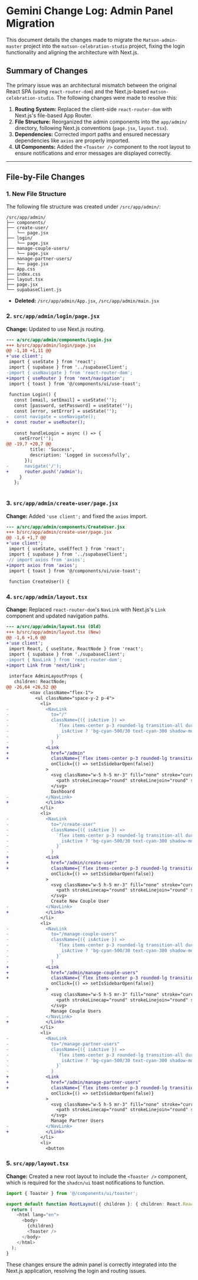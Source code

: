 # Gemini Change Log: Admin Panel Migration

This document details the changes made to migrate the `Matson-admin-master` project into the `matson-celebration-studio` project, fixing the login functionality and aligning the architecture with Next.js.

## Summary of Changes

The primary issue was an architectural mismatch between the original React SPA (using `react-router-dom`) and the Next.js-based `matson-celebration-studio`. The following changes were made to resolve this:

1.  **Routing System:** Replaced the client-side `react-router-dom` with Next.js's file-based App Router.
2.  **File Structure:** Reorganized the admin components into the `app/admin/` directory, following Next.js conventions (`page.jsx`, `layout.tsx`).
3.  **Dependencies:** Corrected import paths and ensured necessary dependencies like `axios` are properly imported.
4.  **UI Components:** Added the `<Toaster />` component to the root layout to ensure notifications and error messages are displayed correctly.

---

## File-by-File Changes

### 1. New File Structure

The following file structure was created under `/src/app/admin/`:

```
/src/app/admin/
├── components/
├── create-user/
│   └── page.jsx
├── login/
│   └── page.jsx
├── manage-couple-users/
│   └── page.jsx
├── manage-partner-users/
│   └── page.jsx
├── App.css
├── index.css
├── layout.tsx
├── page.jsx
└── supabaseClient.js
```

- **Deleted:** `/src/app/admin/App.jsx`, `/src/app/admin/main.jsx`

### 2. `src/app/admin/login/page.jsx`

**Change:** Updated to use Next.js routing.

```diff
--- a/src/app/admin/components/Login.jsx
+++ b/src/app/admin/login/page.jsx
@@ -1,10 +1,11 @@
+'use client';
 import { useState } from 'react';
 import { supabase } from '../supabaseClient';
-import { useNavigate } from 'react-router-dom';
+import { useRouter } from 'next/navigation';
 import { toast } from '@/components/ui/use-toast';
 
 function Login() {
   const [email, setEmail] = useState('');
   const [password, setPassword] = useState('');
   const [error, setError] = useState('');
-  const navigate = useNavigate();
+  const router = useRouter();
 
   const handleLogin = async () => {
     setError('');
@@ -19,7 +20,7 @@
         title: 'Success',
         description: 'Logged in successfully',
       });
-      navigate('/');
+      router.push('/admin');
     }
   };
 
```

### 3. `src/app/admin/create-user/page.jsx`

**Change:** Added `'use client';` and fixed the `axios` import.

```diff
--- a/src/app/admin/components/CreateUser.jsx
+++ b/src/app/admin/create-user/page.jsx
@@ -1,6 +1,7 @@
+'use client';
 import { useState, useEffect } from 'react';
 import { supabase } from '../supabaseClient';
-// import axios from 'axios';
+import axios from 'axios';
 import { toast } from '@/components/ui/use-toast';
 
 function CreateUser() {

```

### 4. `src/app/admin/layout.tsx`

**Change:** Replaced `react-router-dom`'s `NavLink` with Next.js's `Link` component and updated navigation paths.

```diff
--- a/src/app/admin/layout.tsx (Old)
+++ b/src/app/admin/layout.tsx (New)
@@ -1,6 +1,6 @@
+'use client';
 import React, { useState, ReactNode } from 'react';
 import { supabase } from './supabaseClient';
-import { NavLink } from 'react-router-dom';
+import Link from 'next/link';
 
 interface AdminLayoutProps {
   children: ReactNode;
@@ -26,64 +26,52 @@
         <nav className="flex-1">
           <ul className="space-y-2 p-4">
             <li>
-              <NavLink
-                to="/"
-                className={({ isActive }) =>
-                  `flex items-center p-3 rounded-lg transition-all duration-300 transform hover:scale-105 hover:bg-cyan-500/20 ${
-                    isActive ? 'bg-cyan-500/30 text-cyan-300 shadow-md' : ''
-                  }`
-                }
+              <Link
+                href="/admin"
+                className={`flex items-center p-3 rounded-lg transition-all duration-300 transform hover:scale-105 hover:bg-cyan-500/20`}
                 onClick={() => setIsSidebarOpen(false)}
               >
                 <svg className="w-5 h-5 mr-3" fill="none" stroke="currentColor" viewBox="0 0 24 24" xmlns="http://www.w3.org/2000/svg">
                   <path strokeLinecap="round" strokeLinejoin="round" strokeWidth="2" d="M3 12l2-2m0 0l7-7 7 7m-9 2v7h4v-7m-4 0H5l7-7 7 7H15v7h4v-7m-7 7V5"></path>
                 </svg>
                 Dashboard
-              </NavLink>
+              </Link>
             </li>
             <li>
-              <NavLink
-                to="/create-user"
-                className={({ isActive }) =>
-                  `flex items-center p-3 rounded-lg transition-all duration-300 transform hover:scale-105 hover:bg-cyan-500/20 ${
-                    isActive ? 'bg-cyan-500/30 text-cyan-300 shadow-md' : ''
-                  }`
-                }
+              <Link
+                href="/admin/create-user"
+                className={`flex items-center p-3 rounded-lg transition-all duration-300 transform hover:scale-105 hover:bg-cyan-500/20`}
                 onClick={() => setIsSidebarOpen(false)}
               >
                 <svg className="w-5 h-5 mr-3" fill="none" stroke="currentColor" viewBox="0 0 24 24" xmlns="http://www.w3.org/2000/svg">
                   <path strokeLinecap="round" strokeLinejoin="round" strokeWidth="2" d="M18 9v3m0 0v3m0-3h3m-3 0h-3m-2-5a4 4 0 11-8 0 4 4 0 018 0zM3 20a6 6 0 0112 0H3z"></path>
                 </svg>
                 Create New Couple User
-              </NavLink>
+              </Link>
             </li>
             <li>
-              <NavLink
-                to="/manage-couple-users"
-                className={({ isActive }) =>
-                  `flex items-center p-3 rounded-lg transition-all duration-300 transform hover:scale-105 hover:bg-cyan-500/20 ${
-                    isActive ? 'bg-cyan-500/30 text-cyan-300 shadow-md' : ''
-                  }`
-                }
+              <Link
+                href="/admin/manage-couple-users"
+                className={`flex items-center p-3 rounded-lg transition-all duration-300 transform hover:scale-105 hover:bg-cyan-500/20`}
                 onClick={() => setIsSidebarOpen(false)}
               >
                 <svg className="w-5 h-5 mr-3" fill="none" stroke="currentColor" viewBox="0 0 24 24" xmlns="http://www.w3.org/2000/svg">
                   <path strokeLinecap="round" strokeLinejoin="round" strokeWidth="2" d="M12 4.354a4 4 0 110 5.292M15 21H3v-1a6 6 0 0112 0v1zm0 0h6v-1a6 6 0 00-9-5.197M13 7a4 4 0 11-8 0 4 4 0 018 0z"></path>
                 </svg>
                 Manage Couple Users
-              </NavLink>
+              </Link>
             </li>
             <li>
-              <NavLink
-                to="/manage-partner-users"
-                className={({ isActive }) =>
-                  `flex items-center p-3 rounded-lg transition-all duration-300 transform hover:scale-105 hover:bg-cyan-500/20 ${
-                    isActive ? 'bg-cyan-500/30 text-cyan-300 shadow-md' : ''
-                  }`
-                }
+              <Link
+                href="/admin/manage-partner-users"
+                className={`flex items-center p-3 rounded-lg transition-all duration-300 transform hover:scale-105 hover:bg-cyan-500/20`}
                 onClick={() => setIsSidebarOpen(false)}
               >
                 <svg className="w-5 h-5 mr-3" fill="none" stroke="currentColor" viewBox="0 0 24 24" xmlns="http://www.w3.org/2000/svg">
                   <path strokeLinecap="round" strokeLinejoin="round" strokeWidth="2" d="M17 20h5v-2a3 3 0 00-5.356-1.857M17 20H7m10 0v-2c0-.656-.126-1.283-.356-1.857M7 20H2v-2a3 3 0 015.356-1.857M7 20v-2c0-.656.126-1.283.356-1.857m0 0a5.002 5.002 0 019.288 0M15 7a3 3 0 11-6 0 3 3 0 016 0zm6 3a2 2 0 11-4 0 2 2 0 014 0zM7 10a2 2 0 11-4 0 2 2 0 014 0z"></path>
                 </svg>
                 Manage Partner Users
-              </NavLink>
+              </Link>
             </li>
             <li>
               <button

```

### 5. `src/app/layout.tsx`

**Change:** Created a new root layout to include the `<Toaster />` component, which is required for the `shadcn/ui` toast notifications to function.

```typescript
import { Toaster } from '@/components/ui/toaster';

export default function RootLayout({ children }: { children: React.ReactNode }) {
  return (
    <html lang="en">
      <body>
        {children}
        <Toaster />
      </body>
    </html>
  );
}
```

These changes ensure the admin panel is correctly integrated into the Next.js application, resolving the login and routing issues.
